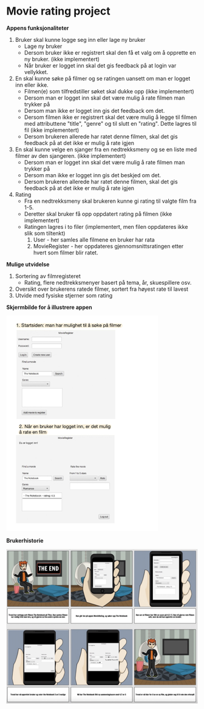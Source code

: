 # Movie rating project

**Appens funksjonaliteter**

1. Bruker skal kunne logge seg inn eller lage ny bruker 
    - Lage ny bruker
    - Dersom bruker ikke er registrert skal den få et valg om å opprette en ny bruker. (ikke implementert)
    - Når bruker er logget inn skal det gis feedback på at login var vellykket.
2. En skal kunne søke på filmer og se ratingen uansett om man er logget inn eller ikke. 
    - Filmen(e) som tilfredstiller søket skal dukke opp (ikke implementert) 
    - Dersom man er logget inn skal det være mulig å rate filmen man trykker på 
    - Dersom man ikke er logget inn gis det feedback om det. 
    - Dersom filmen ikke er registrert skal det være mulig å legge til filmen med attributtene "title", "genre" og til slutt en "rating". Dette lagres til fil (ikke implementert) 
    - Dersom brukeren allerede har ratet denne filmen, skal det gis feedback på at det ikke er mulig å rate igjen 
3. En skal kunne velge en sjanger fra en nedtrekksmeny og se en liste med filmer av den sjangeren. (ikke implementert) 
    - Dersom man er logget inn skal det være mulig å rate filmen man trykker på 
    - Dersom man ikke er logget inn gis det beskjed om det.
    - Dersom brukeren allerede har ratet denne filmen, skal det gis feedback på at det ikke er mulig å rate igjen
4. Rating
    - Fra en nedtrekksmeny skal brukeren kunne gi rating til valgte film fra 1-5.
    - Deretter skal bruker få opp oppdatert rating på filmen (ikke implementert) 
    - Ratingen lagres i to filer (implementert, men filen oppdateres ikke slik som tiltenkt)
        1. User - her samles alle filmene en bruker har rata
        2. MovieRegister - her oppdateres gjennomsnittsratingen etter hvert som filmer blir ratet.


**Mulige utvidelse**

1. Sortering av filmregisteret
    - Rating, flere nedtrekksmenyer basert på tema, år, skuespillere osv. 
2. Oversikt over brukerens ratede filmer, sortert fra høyest rate til lavest
3. Utvide med fysiske stjerner som rating


**Skjermbilde for å illustrere appen**

<img src="screenApp.jpg" width="400">


**Brukerhistorie**

<img src="brukerhistorie.png" width="600">

#
